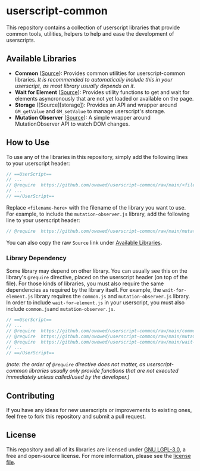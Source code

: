 # userscript-common

This repository contains a collection of userscript libraries that provide common tools, utilities, helpers to help and ease the development of userscripts.

## Available Libraries

- **Common** ([Source][common]): Provides common utilities for userscript-common libraries. *It is recommended to automatically include this in your userscript, as most library usually depends on it.*
- **Wait for Element** ([Source][wfes]): Provides utility functions to get and wait for elements asyncronously that are not yet loaded or available on the page.
- **Storage** ([Source][storage]): Provides an API and wrapper around `GM_getValue` and `GM_setValue` to manage userscript's storage.
- **Mutation Observer** ([Source][mos]): A simple wrapper around MutationObserver API to watch DOM changes.

[mos]: https://github.com/owowed/userscript-common/raw/main/mutation-observer.js
[wfes]: https://github.com/owowed/userscript-common/raw/main/wait-for-element.js
[common]: https://github.com/owowed/userscript-common/raw/main/common.js

## How to Use

To use any of the libraries in this repository, simply add the following lines to your userscript header:

```javascript
// ==UserScript==
// ...
// @require  https://github.com/owowed/userscript-common/raw/main/<filename-here>.js
// ...
// ==/UserScript==
```

Replace `<filename-here>` with the filename of the library you want to use. For example, to include the `mutation-observer.js` library, add the following line to your userscript header:

```javascript
// @require  https://github.com/owowed/userscript-common/raw/main/mutation-observer.js
```

You can also copy the raw `Source` link under [Available Libraries](#available-libraries).

### Library Dependency

Some library may depend on other library. You can usually see this on the library's `@require` directive, placed on the userscript header (on top of the file). For those kinds of libraries, you must also require the same dependencies as required by the library itself. For example, the `wait-for-element.js` library requires the `common.js` and `mutation-observer.js` library. In order to include `wait-for-element.js` in your userscript, you must also include `common.js`and `mutation-observer.js`.

```javascript
// ==UserScript==
// ...
// @require  https://github.com/owowed/userscript-common/raw/main/common.js
// @require  https://github.com/owowed/userscript-common/raw/main/mutation-observer.js
// @require  https://github.com/owowed/userscript-common/raw/main/wait-for-element.js
// ...
// ==/UserScript==
```

*(note: the order of `@require` directive does not matter, as userscript-common libraries usually only provide functions that are not executed immediately unless called/used by the developer.)*

## Contributing

If you have any ideas for new userscripts or improvements to existing ones, feel free to fork this repository and submit a pull request.

## License

This repository and all of its libraries are licensed under [GNU LGPL-3.0](https://www.gnu.org/licenses/lgpl-3.0.en.html), a free and open-source license. For more information, please see the [license file](https://github.com/owowed/userscript-common/blob/main/LICENSE.txt).
